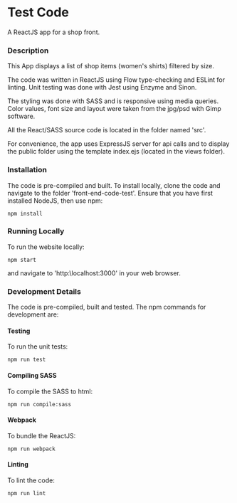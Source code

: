 # Test Code
A ReactJS app for a shop front.

### Description

This App displays a list of shop items (women's shirts) filtered by size.

The code was written in ReactJS using Flow type-checking and ESLint for linting. Unit testing was done with Jest using Enzyme and Sinon.

The styling was done with SASS and is responsive using media queries. Color values, font size and layout were taken from the jpg/psd with Gimp software.

All the React/SASS source code is located in the folder named 'src'.

For convenience, the app uses ExpressJS server for api calls and to display the public folder using the template index.ejs (located in the views folder).

### Installation

The code is pre-compiled and built. To install locally, clone the code and navigate to the folder 'front-end-code-test'. Ensure that you have first installed NodeJS, then use npm:

```
npm install
```
### Running Locally
To run the website locally:
```
npm start
```
and navigate to 'http:\localhost:3000' in your web browser.

### Development Details

The code is pre-compiled, built and tested. The npm commands for development are:

#### Testing
To run the unit tests:
```
npm run test
```
#### Compiling SASS
To compile the SASS to html:
```
npm run compile:sass
```

#### Webpack
To bundle the ReactJS:
```
npm run webpack
```

#### Linting
To lint the code:
```
npm run lint
```
